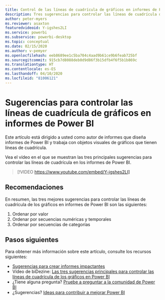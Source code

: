 ```yaml
---
title: Control de las líneas de cuadrícula de gráficos en informes de Power BI
description: Tres sugerencias para controlar las líneas de cuadrícula de gráficos en objetos visuales de informes de Power BI, en Power BI Desktop o el servicio Power BI.
author: peter-myers
ms.reviewer: asaxton
featuredvideoid: Y-igshes2LI
ms.service: powerbi
ms.subservice: powerbi-desktop
ms.topic: conceptual
ms.date: 02/15/2020
ms.author: v-pemyer
ms.openlocfilehash: eeb8689ee1c5ba704c4aad9b61ce9b6feab725bf
ms.sourcegitcommit: 915cb7d8088deb0d9d86f3b15dfb4f6f5b1b869c
ms.translationtype: HT
ms.contentlocale: es-ES
ms.lasthandoff: 04/10/2020
ms.locfileid: "81006121"
---
```

# <a name="tips-to-control-chart-gridlines-in-power-bi-reports"></a>Sugerencias para controlar las líneas de cuadrícula de gráficos en informes de Power BI

Este artículo está dirigido a usted como autor de informes que diseña informes de Power BI y trabaja con objetos visuales de gráficos que tienen líneas de cuadrícula.

Vea el vídeo en el que se muestran las tres principales sugerencias para controlar las líneas de cuadrícula en los informes de Power BI.

> [!VIDEO https://www.youtube.com/embed/Y-igshes2LI]

## <a name="tips"></a>Recomendaciones

En resumen, las tres mejores sugerencias para controlar las líneas de cuadrícula de los gráficos en informes de Power BI son las siguientes:

1. Ordenar por valor
1. Ordenar por secuencias numéricas y temporales
1. Ordenar por secuencias de categorías

## <a name="next-steps"></a>Pasos siguientes

Para obtener más información sobre este artículo, consulte los recursos siguientes:

- [Sugerencias para crear informes impactantes](../power-bi-reports-tips-and-tricks-for-creating.md)
- Vídeo de biDezine: [Las tres sugerencias principales para controlar las líneas de cuadrícula de los gráficos en Power BI](https://www.youtube.com/watch?v=Y-igshes2LI)
- ¿Tiene alguna pregunta? [Pruebe a preguntar a la comunidad de Power BI](https://community.powerbi.com/)
- ¿Sugerencias? [Ideas para contribuir a mejorar Power BI](https://ideas.powerbi.com)
